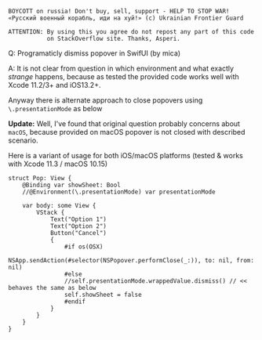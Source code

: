 ```
BOYCOTT on russia! Don't buy, sell, support - HELP TO STOP WAR!
«Русский военный корабль, иди на хуй!» (c) Ukrainian Frontier Guard

ATTENTION: By using this you agree do not repost any part of this code
           on StackOverflow site. Thanks, Asperi.
```

Q: Programaticly dismiss popover in SwifUI (by mica)

A: It is not clear from question in which environment and what exactly *strange* happens, because as tested the provided code works well with Xcode 11.2/3+ and iOS13.2+.

Anyway there is alternate approach to close popovers using `\.presentationMode` as below

**Update:** Well, I've found that original question probably concerns about `macOS`, because provided on macOS popover is not closed with described scenario.

Here is a variant of usage for both iOS/macOS platforms (tested & works with Xcode 11.3 / macOS 10.15)


    struct Pop: View {
        @Binding var showSheet: Bool
        //@Environment(\.presentationMode) var presentationMode
        
        var body: some View {
            VStack {
                Text("Option 1")
                Text("Option 2")
                Button("Cancel")
                {
                    #if os(OSX)
                    NSApp.sendAction(#selector(NSPopover.performClose(_:)), to: nil, from: nil)
                    #else
                    //self.presentationMode.wrappedValue.dismiss() // << behaves the same as below
                    self.showSheet = false
                    #endif
                }
            }
        }
    }

